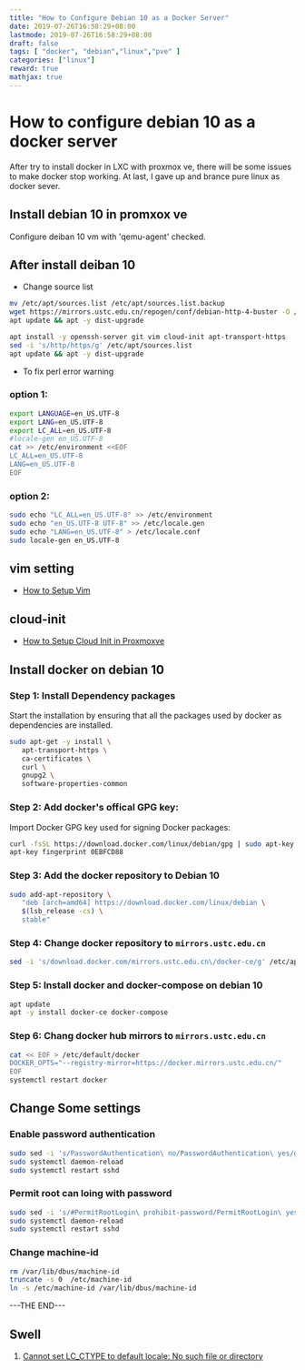 ```yaml
---
title: "How to Configure Debian 10 as a Docker Server"
date: 2019-07-26T16:58:29+08:00
lastmode: 2019-07-26T16:58:29+08:00
draft: false
tags: [ "docker", "debian","linux","pve" ]
categories: ["linux"]
reward: true
mathjax: true
---
```


# How to configure debian 10 as a docker server


After try to install docker in LXC with proxmox ve, there will be some issues to make docker stop working. At last, I gave up and brance pure linux as docker sever.

## Install debian 10 in promxox ve
Configure deiban 10 vm with 'qemu-agent' checked.


## After install deiban 10

  -  Change source list

```bash
mv /etc/apt/sources.list /etc/apt/sources.list.backup
wget https://mirrors.ustc.edu.cn/repogen/conf/debian-http-4-buster -O /etc/apt/sources.list
apt update && apt -y dist-upgrade

apt install -y openssh-server git vim cloud-init apt-transport-https
sed -i 's/http/https/g' /etc/apt/sources.list
apt update && apt -y dist-upgrade

```
  - To fix perl error warning

### option 1:

```bash
export LANGUAGE=en_US.UTF-8
export LANG=en_US.UTF-8
export LC_ALL=en_US.UTF-8
#locale-gen en_US.UTF-8
cat >> /etc/environment <<EOF
LC_ALL=en_US.UTF-8
LANG=en_US.UTF-8
EOF
```
### option 2:

``` bash
sudo echo "LC_ALL=en_US.UTF-8" >> /etc/environment
sudo echo "en_US.UTF-8 UTF-8" >> /etc/locale.gen
sudo echo "LANG=en_US.UTF-8" > /etc/locale.conf
sudo locale-gen en_US.UTF-8
```

## vim setting

 - [How to Setup Vim](https://blog.stevedong.com/post/how-to-setup-vim/)



## cloud-init
 - [How to Setup Cloud Init in Proxmoxve](https://blog.stevedong.com/post/how-to-setup-cloud-init-in-proxmoxve/)

 
## Install docker on debian 10

 
### Step 1: Install Dependency packages
 
  Start the installation by ensuring that all the packages used by docker as dependencies are installed.
 
 ```bash
sudo apt-get -y install \
    apt-transport-https \
    ca-certificates \
    curl \
    gnupg2 \
    software-properties-common
 
 ```
 
### Step 2: Add docker's offical GPG key:
Import Docker GPG key used for signing Docker packages:

```bash
curl -fsSL https://download.docker.com/linux/debian/gpg | sudo apt-key add -
apt-key fingerprint 0EBFCD88
``` 

### Step 3: Add the docker repository to Debian 10
```bash
sudo add-apt-repository \
   "deb [arch=amd64] https://download.docker.com/linux/debian \
   $(lsb_release -cs) \
   stable"
```


### Step 4: Change docker repository to `mirrors.ustc.edu.cn`

```bash
sed -i 's/download.docker.com/mirrors.ustc.edu.cn\/docker-ce/g' /etc/apt/sources.list
```

### Step 5: Install docker and docker-compose on debian 10


```bash
apt update
apt -y install docker-ce docker-compose
```

### Step 6: Chang docker hub mirrors to `mirrors.ustc.edu.cn`

```bash
cat << EOF > /etc/default/docker
DOCKER_OPTS="--registry-mirror=https://docker.mirrors.ustc.edu.cn/"
EOF
systemctl restart docker
```




## Change Some settings

### Enable password authentication

```bash
sudo sed -i 's/PasswordAuthentication\ no/PasswordAuthentication\ yes/g' /etc/ssh/sshd_config
sudo systemctl daemon-reload
sudo systemctl restart sshd
```

### Permit root can loing with password

```bash
sudo sed -i 's/#PermitRootLogin\ prohibit-password/PermitRootLogin\ yes/g' /etc/ssh/sshd_config
sudo systemctl daemon-reload
sudo systemctl restart sshd
```

### Change machine-id

```bash
rm /var/lib/dbus/machine-id
truncate -s 0  /etc/machine-id
ln -s /etc/machine-id /var/lib/dbus/machine-id
```

---THE END---



## Swell

1. [Cannot set LC_CTYPE to default locale: No such file or directory](https://askubuntu.com/questions/599808/cannot-set-lc-ctype-to-default-locale-no-such-file-or-directory)